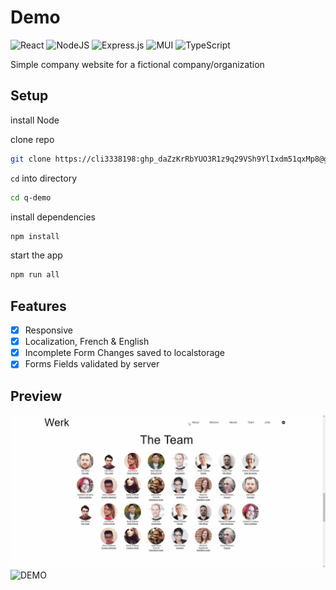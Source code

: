 # Demo

![React](https://img.shields.io/badge/react-%2320232a.svg?style=for-the-badge&logo=react&logoColor=%2361DAFB)
![NodeJS](https://img.shields.io/badge/node.js-6DA55F?style=for-the-badge&logo=node.js&logoColor=white)
![Express.js](https://img.shields.io/badge/express.js-%23404d59.svg?style=for-the-badge&logo=express&logoColor=%2361DAFB)
![MUI](https://img.shields.io/badge/MUI-%230081CB.svg?style=for-the-badge&logo=mui&logoColor=white)
![TypeScript](https://img.shields.io/badge/typescript-%23007ACC.svg?style=for-the-badge&logo=typescript&logoColor=white)

Simple company website for a fictional company/organization

## Setup

install Node

clone repo

```sh
git clone https://cli3338198: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@github.com/cli3338198/q-demo.git
```

`cd` into directory

```sh
cd q-demo
```

install dependencies

```sh
npm install
```

start the app

```sh
npm run all
```

## Features

- [x] Responsive
- [x] Localization, French & English
- [x] Incomplete Form Changes saved to localstorage
- [x] Forms Fields validated by server

## Preview

![DEMO](/front/public/01.gif)
![DEMO](/front/public/02.gif)

